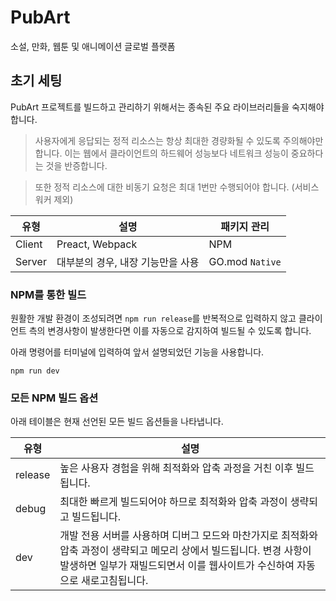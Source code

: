 # PubArt
소설, 만화, 웹툰 및 애니메이션 글로벌 플랫폼

## 초기 세팅
PubArt 프로젝트를 빌드하고 관리하기 위해서는 종속된 주요 라이브러리들을 숙지해야 합니다.

> 사용자에게 응답되는 정적 리소스는 항상 최대한 경량화될 수 있도록 주의해야만 합니다.
> 이는 웹에서 클라이언트의 하드웨어 성능보다 네트워크 성능이 중요하다는 것을 반증합니다.

> 또한 정적 리소스에 대한 비동기 요청은 최대 1번만 수행되어야 합니다. (서비스 워커 제외)

| 유형 | 설명 | 패키지 관리
| ------ | ------ | ------
| Client | Preact, Webpack | NPM
| Server | 대부분의 경우, 내장 기능만을 사용 | GO.mod `Native`

### NPM를 통한 빌드
원활한 개발 환경이 조성되려면 `npm run release`를 반복적으로 입력하지 않고 클라이언트 측의 변경사항이 발생한다면 이를 자동으로 감지하여 빌드될 수 있도록 합니다.

아래 명령어를 터미널에 입력하여 앞서 설명되었던 기능을 사용합니다.

```
npm run dev
```

### 모든 NPM 빌드 옵션
아래 테이블은 현재 선언된 모든 빌드 옵션들을 나타냅니다.

| 유형 | 설명
| ------ | ------
| release | 높은 사용자 경험을 위해 최적화와 압축 과정을 거친 이후 빌드됩니다.
| debug | 최대한 빠르게 빌드되어야 하므로 최적화와 압축 과정이 생략되고 빌드됩니다.
| dev | 개발 전용 서버를 사용하며 디버그 모드와 마찬가지로 최적화와 압축 과정이 생략되고 메모리 상에서 빌드됩니다. 변경 사항이 발생하면 일부가 재빌드되면서 이를 웹사이트가 수신하여 자동으로 새로고침됩니다.